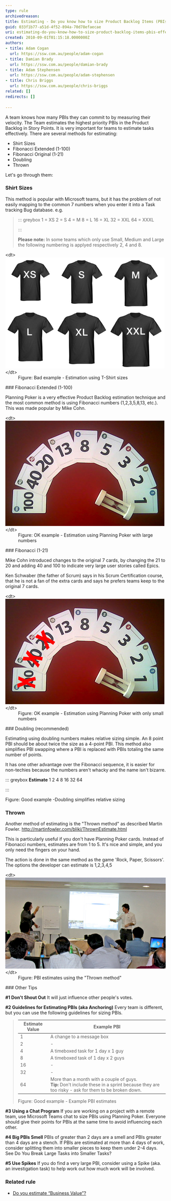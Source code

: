 ```yaml
---
type: rule
archivedreason: 
title: Estimating - Do you know how to size Product Backlog Items (PBIs) effectively?
guid: 033f1b77-a51d-4f52-894a-70d78efaecae
uri: estimating-do-you-know-how-to-size-product-backlog-items-pbis-effectively
created: 2010-09-01T01:15:18.0000000Z
authors:
- title: Adam Cogan
  url: https://ssw.com.au/people/adam-cogan
- title: Damian Brady
  url: https://ssw.com.au/people/damian-brady
- title: Adam Stephensen
  url: https://ssw.com.au/people/adam-stephensen
- title: Chris Briggs
  url: https://ssw.com.au/people/chris-briggs
related: []
redirects: []

---
```


A team knows how many PBIs they can commit to by measuring their velocity. The Team estimates the highest priority PBIs in the Product Backlog in Story Points. It is very important for teams to estimate tasks effectively. There are several methods for estimating:

* Shirt Sizes
* Fibonacci Extended (1-100)
* Fibonacci Original (1-21)
* Doubling
* Thrown


<!--endintro-->

Let's go through them:

### Shirt Sizes

This method is popular with Microsoft teams, but it has the problem of not easily mapping to the common 7 numbers when you enter it into a Task tracking Bug database. e.g.


> ::: greybox
> 1 = XS
> 2 = S
> 4 = M
> 8 = L
> 16 = XL
> 32 = XXL
> 64 = XXXL
> 
> :::
> 
> 
> **Please note:** In some teams which only use Small, Medium and Large the following numbering is applyed respectively 2, 4 and 8.

<dl class="badImage">&lt;dt&gt; <img class="ms-rteCustom-ImageArea" src="size-stories-bad-example.jpg" alt=""> &lt;/dt&gt;<dd>Figure: Bad example - Estimation using T-Shirt sizes</dd></dl>
### Fibonacci Extended (1-100)

Planning Poker is a very effective Product Backlog estimation technique and the most common method is using Fibonacci numbers (1,2,3,5,8,13, etc.). This was made popular by Mike Cohn.
<dl class="goodImage">&lt;dt&gt; <img class="ms-rteCustom-ImageArea" src="size-stories-ok-example.jpg" alt=""> &lt;/dt&gt;<dd>Figure: OK example - Estimation using Planning Poker with large numbers</dd></dl>
### Fibonacci (1-21)

Mike Cohn introduced changes to the original 7 cards, by changing the 21 to 20 and adding 40 and 100 to indicate very large user stories called Epics.

Ken Schwaber (the father of Scrum) says in his Scrum Certification course, that he is not a fan of the extra cards and says he prefers teams keep to the original 7 cards.
<dl class="goodImage">&lt;dt&gt; <img class="ms-rteCustom-ImageArea" src="size-stories-good-example.jpg" alt=""> &lt;/dt&gt;<dd>Figure: OK example - Estimation using Planning Poker with only small numbers</dd></dl>
### Doubling (recommended)


Estimating using doubling numbers makes relative sizing simple. An 8 point PBI should be about twice the size as a 4-point PBI. This method also simplifies PBI swapping where a PBI is replaced with PBIs totaling the same number of points.

It has one other advantage over the Fibonacci sequence, it is easier for non-techies because the numbers aren't whacky and the name isn't bizarre.


::: greybox
 **Estimate** 
1
2
4
8
16
32
64

:::

<font class="ms-rteCustom-FigureGood">Figure: Good example -Doubling simplifies relative sizing</font>
### Thrown

Another method of estimating is the "Thrown method" as described Martin Fowler. http://martinfowler.com/bliki/ThrownEstimate.html

This is particularly useful if you don't have Planning Poker cards.  Instead of Fibonacci numbers, estimates are from 1 to 5.  It's nice and simple, and you only need the fingers on your hand.

The action is done in the same method as the game 'Rock, Paper, Scissors'. The options the developer can estimate is 1,2,3,4,5
<dl class="image">&lt;dt&gt; <img class="ms-rteCustom-ImageArea" src="fist-method.jpg" alt=""> &lt;/dt&gt;<dd>Figure: PBI estimates using the "Thrown method"</dd></dl>
### Other Tips


**#1 Don't Shout Out** 
It will just influence other people's votes.

**#2 Guidelines for Estimating PBIs (aka Anchoring)** 
Every team is different, but you can use the following guidelines for sizing PBIs.


> | **Estimate Value**  | **Example PBI**  |
> | --- | --- |
> | 1 | A change to a message box<br> |
> | 2<br> | - |
> | 4<br> | A timeboxed task for 1 day x 1 guy |
> | 8<br> | A timeboxed task of 1 day x 2 guys |
> | 16<br> | - |
> | 32<br> | - |
> | 64<br> | More than a month with a couple of guys.<br> **Tip:** Don't include these in a sprint because they are too risky - ask for them to be broken down. |
> 
> <font class="ms-rteCustom-FigureGood">Figure: Good example - Example PBI estimates</font>





**#3 Using a Chat Program** 
If you are working on a project with a remote team, use Microsoft Teams chat to size PBIs using Planning Poker.  Everyone should give their points for PBIs at the same time to avoid influencing each other.

**#4 Big PBIs Smell** 
PBIs of greater than 2 days are a smell and PBIs greater than 4 days are a stench. If PBIs are estimated at more than 4 days of work, consider splitting them into smaller pieces to keep them under 2-4 days.  See Do You Break Large Tasks into Smaller Tasks?

**#5 Use Spikes** 
If you do find a very large PBI, consider using a Spike (aka. an investigation task) to help work out how much work will be involved.

### Related rule


* [Do you estimate “Business Value”?](/Pages/Estimate-Business-Value.aspx)
